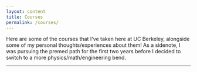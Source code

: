 ```yaml
---
layout: content
title: Courses
permalink: /courses/
---
```


Here are some of the courses that I've taken here at UC Berkeley, alongside some of my personal thoughts/experiences about them! As a sidenote, I was pursuing the premed path for the first two years before I decided to switch to a more physics/math/engineering bend.


----

